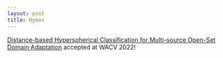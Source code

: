 ```yaml
---
layout: post
title: Hymos
---
```



[Distance-based Hyperspherical Classification for Multi-source Open-Set Domain Adaptation](https://openaccess.thecvf.com/content/WACV2022/papers/Bucci_Distance-Based_Hyperspherical_Classification_for_Multi-Source_Open-Set_Domain_Adaptation_WACV_2022_paper.pdf) accepted at WACV 2022!

